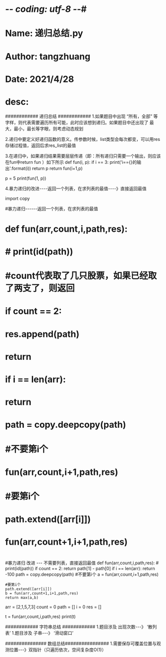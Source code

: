 # -*- coding: utf-8 -*-#

# Name:   递归总结.py
# Author: tangzhuang
# Date:   2021/4/28
# desc:         



############    递归总结             ############
1.如果题目中出现 “所有，全部” 等字样，则代表需要遍历所有可能，此时应该想到递归。如果题目中还出现了
最大，最小，最长等字眼，则考虑动态规划

2.递归中要定义好递归函数的意义。传参数时候，list类型会每次都变，可以用res存储过程值，返回后求res_list的最值


3.在递归中，如果递归结果需要层层传递（即：所有递归只需要一个输出，则应该在fun中return fun ）如下所示
def fun(i, p):
    if i == 3:
        print('i=={}的输出'.format(i))
        return p
    return fun(i+1,p)

p = 5
print(fun(1, p))


4.暴力递归的改进----返回一个列表，在求列表的最值----》直接返回最值

import copy


#暴力递归------返回一个列表，在求列表的最值
# def fun(arr,count,i,path,res):
#     # print(id(path))
#     #count代表取了几只股票，如果已经取了两支了，则返回
#     if count == 2:
#         res.append(path)
#         return
#     if i == len(arr):
#         return
#     path = copy.deepcopy(path)
#     #不要第i个
#     fun(arr,count,i+1,path,res)
#
#     #要第i个
#     path.extend([arr[i]])
#     fun(arr,count+1,i+1,path,res)
#


#暴力递归 改进 --- 不需要列表，直接返回最值
def fun(arr,count,i,path,res):
    # print(id(path))
    if count == 2:
        return path[1] - path[0]
    if i == len(arr):
        return -100
    path = copy.deepcopy(path)
    #不要第i个
    a = fun(arr,count,i+1,path,res)

    #要第i个
    path.extend([arr[i]])
    b = fun(arr,count+1,i+1,path,res)
    return max(a,b)

arr = [2,1,5,7,3]
count = 0
path = []
i = 0
res = []

t = fun(arr,count,i,path,res)
print(t)




############    字符串总结             ############
1.题目涉及 出现次数---》 ‘散列表’
1.题目涉及 子串---》 ‘滑动窗口’










###############   数组总结################
1.需要保存可覆盖位置与观测位置---》双指针（只遍历依次，空间复杂度O(1)）
